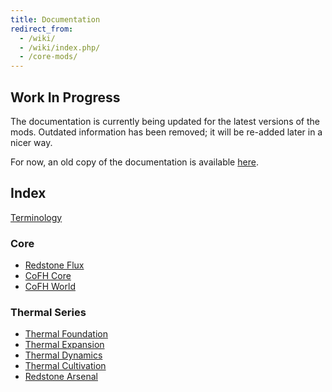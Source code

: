 ```yaml
---
title: Documentation
redirect_from:
  - /wiki/
  - /wiki/index.php/
  - /core-mods/
---
```


Work In Progress
----------------

The documentation is currently being updated for the latest versions of the
mods. Outdated information has been removed; it will be re-added later in a
nicer way.

For now, an old copy of the documentation is available
[here](https://oldcofh.github.io/docs/).


Index
-----

[Terminology](/docs/terminology/)

### Core
* [Redstone Flux](/docs/redstone-flux/)
* [CoFH Core](/docs/cofh-core/)
* [CoFH World](/docs/cofh-world/)

### Thermal Series
* [Thermal Foundation](/docs/thermal-foundation/)
* [Thermal Expansion](/docs/thermal-expansion/)
* [Thermal Dynamics](/docs/thermal-dynamics/)
* [Thermal Cultivation](/docs/thermal-cultivation/)
* [Redstone Arsenal](/docs/redstone-arsenal/)
